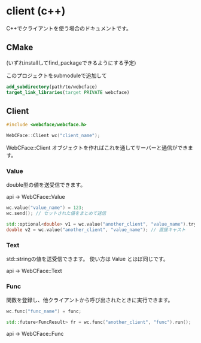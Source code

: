 # client (c++)

C++でクライアントを使う場合のドキュメントです。

## CMake

(いずれinstallしてfind_packageできるようにする予定)

このプロジェクトをsubmoduleで追加して
```cmake
add_subdirectory(path/to/webcface)
target_link_libraries(target PRIVATE webcface)
```

## Client

```cpp
#include <webcface/webcface.h>

WebCFace::Client wc("client_name");
```

WebCFace::Client オブジェクトを作ればこれを通してサーバーと通信ができます。

### Value

double型の値を送受信できます。

api → WebCFace::Value

```cpp
wc.value("value_name") = 123;
wc.send(); // セットされた値をまとめて送信

std::optional<double> v1 = wc.value("another_client", "value_name").try_get(); // 受信
double v2 = wc.value("another_client", "value_name"); // 直接キャスト
```

### Text

std::stringの値を送受信できます。
使い方は Value とほぼ同じです。

api → WebCFace::Text

### Func

関数を登録し、他クライアントから呼び出されたときに実行できます。

```cpp
wc.func("func_name") = func;

std::future<FuncResult> fr = wc.func("another_client", "func").run();
```

api → WebCFace::Func

